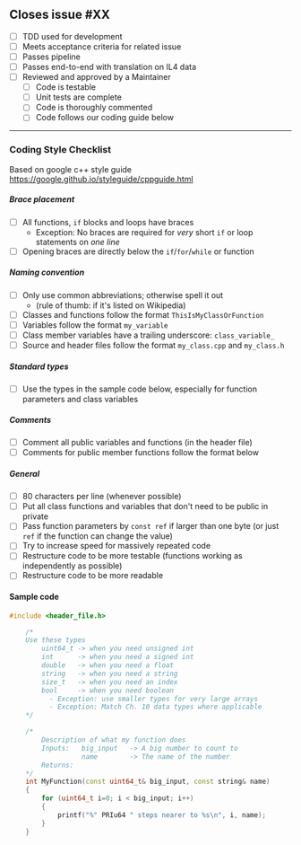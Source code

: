 ## Closes issue #XX

* [ ] TDD used for development
* [ ] Meets acceptance criteria for related issue
* [ ] Passes pipeline
* [ ] Passes end-to-end with translation on IL4 data
* [ ] Reviewed and approved by a Maintainer
  - [ ] Code is testable
  - [ ] Unit tests are complete
  - [ ] Code is thoroughly commented
  - [ ] Code follows our coding guide below
---

### Coding Style Checklist

Based on google c++ style guide https://google.github.io/styleguide/cppguide.html

##### Brace placement
* [ ] All functions, `if` blocks and loops have braces
  - Exception: No braces are required for _very_ short `if` or loop statements on _one line_
* [ ] Opening braces are directly below the `if`/`for`/`while` or function

##### Naming convention

* [ ] Only use common abbreviations; otherwise spell it out
    - (rule of thumb: if it's listed on Wikipedia)
* [ ] Classes and functions follow the format `ThisIsMyClassOrFunction`
* [ ] Variables follow the format `my_variable`
* [ ] Class member variables have a trailing underscore: `class_variable_`
* [ ] Source and header files follow the format `my_class.cpp` and `my_class.h`

##### Standard types
* [ ] Use the types in the sample code below, especially for function parameters and class variables

##### Comments
* [ ] Comment all public variables and functions (in the header file)
* [ ] Comments for public member functions follow the format below

##### General
* [ ] 80 characters per line (whenever possible)
* [ ] Put all class functions and variables that don't need to be public in private
* [ ] Pass function parameters by `const ref` if larger than one byte (or just `ref` if the function can change the value)
* [ ] Try to increase speed for massively repeated code
* [ ] Restructure code to be more testable (functions working as independently as possible) 
* [ ] Restructure code to be more readable

#### Sample code
```c++
#include <header_file.h>

    /*
    Use these types
        uint64_t -> when you need unsigned int
        int      -> when you need a signed int
        double	 -> when you need a float
        string	 -> when you need a string
        size_t	 -> when you need an index
        bool	 -> when you need boolean
          - Exception: use smaller types for very large arrays
          - Exception: Match Ch. 10 data types where applicable
    */

    /*
        Description of what my function does
        Inputs:   big_input   -> A big number to count to
                  name        -> The name of the number
        Returns:           
    */
    int MyFunction(const uint64_t& big_input, const string& name)
    {
        for (uint64_t i=0; i < big_input; i++)
        {
            printf("%" PRIu64 " steps nearer to %s\n", i, name);
        }
    }
```


